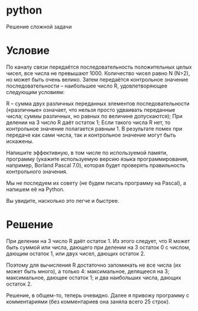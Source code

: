 # python
Решение сложной задачи
# Условие
По каналу связи передаётся последовательность положительных целых чисел, все числа не превышают 1000. Количество чисел равно N (N>2), но может быть очень велико. Затем передаётся контрольное значение последовательности – наибольшее число R, удовлетворяющее следующим условиям:

R – сумма двух различных переданных элементов последовательности («различные» означает, что нельзя просто удваивать переданные числа; суммы различных, но равных по величине допускаются);
При делении на 3 число R даёт остаток 1;
Если такого числа R нет, то контрольное значение полагается равным 1.
В результате помех при передаче как сами числа, так и контрольное значение могут быть искажены.

Напишите эффективную, в том числе по используемой памяти, программу (укажите используемую версию языка программирования, например, Borland Pascal 7.0), которая будет проверять правильность контрольного значения.

Мы не последуем их совету (не будем писать программу на Pascal), а напишем её на Python.

Вы увидите, насколько это легче и быстрее.
# Решение
При делении на 3 число R даёт остаток 1. Из этого следует, что R может быть суммой или числа, дающего при делении на 3 остаток 0 с числом, дающим остаток 1, или двух чисел, дающих остаток 2.

Поэтому для вычисления R достаточно запоминать не все числа (их может быть много), а только 4: максимальное, делящееся на 3; максимальное, дающее остаток 1; и два наибольших числа, дающих остаток 2.

Решение, в общем-то, теперь очевидно. Далее я привожу программу с комментариями (без комментариев она заняла всего 25 строк).
